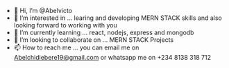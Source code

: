 - 👋 Hi, I’m @Abelvicto
- 👀 I’m interested in ... learing and developing MERN STACK skills and also looking forward to working with you
- 🌱 I’m currently learning ... react, nodejs, express and mongodb
- 💞️ I’m looking to collaborate on ... MERN STACK Projects
- 📫 How to reach me ... you can email me on Abelchidiebere19@gmail.com or whatsapp me on +234 8138 318 712

<!---
Abelvicto/Abelvicto is a ✨ special ✨ repository because its `README.md` (this file) appears on your GitHub profile.
You can click the Preview link to take a look at your changes.
--->
